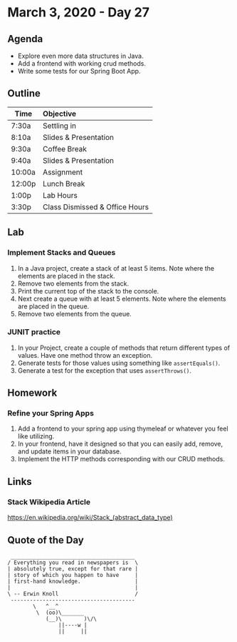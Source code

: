 # March 3, 2020 - Day 27


## Agenda

- Explore even more data structures in Java.
- Add a frontend with working crud methods.
- Write some tests for our Spring Boot App. 

## Outline

| Time   | Objective                        |
| -------|:---------------------------------|
| 7:30a  | Settling in                      |
| 8:10a  | Slides & Presentation            |
| 9:30a  | Coffee Break                     |
| 9:40a  | Slides & Presentation            |
| 10:00a | Assignment                       |
| 12:00p | Lunch Break                      |
| 1:00p  | Lab Hours                        |
| 3:30p  | Class Dismissed & Office Hours   |

## Lab

### Implement Stacks and Queues

1. In a Java project, create a stack of at least 5 items. Note where the elements are placed in the stack. 
2. Remove two elements from the stack. 
3. Print the current top of the stack to the console. 
4. Next create a queue with at least 5 elements. Note where the elements are placed in the queue.
5. Remove two elements from the queue. 


### JUNIT practice

1. In your Project, create a couple of methods that return different types of values. Have one method throw an exception. 
2. Generate tests for those values using something like `assertEquals()`. 
3. Generate a test for the exception that uses `assertThrows()`.

## Homework

### Refine your Spring Apps

1. Add a frontend to your spring app using thymeleaf or whatever you feel like utilizing. 
2. In your frontend, have it designed so that you can easily add, remove, and update items in your database. 
3. Implement the HTTP methods corresponding with our CRUD methods. 

## Links

### Stack Wikipedia Article

https://en.wikipedia.org/wiki/Stack_(abstract_data_type)


## Quote of the Day 
```
 _______________________________________
/ Everything you read in newspapers is  \
| absolutely true, except for that rare |
| story of which you happen to have     |
| first-hand knowledge.                 |
|                                       |
\ -- Erwin Knoll                        /
 ---------------------------------------
        \   ^__^
         \  (oo)\_______
            (__)\       )\/\
                ||----w |
                ||     ||

```